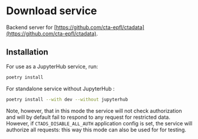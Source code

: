 # Download service

Backend server for [https://github.com/cta-epfl/ctadata](https://github.com/cta-epfl/ctadata).

## Installation

For use as a JupyterHub service, run:
```sh
poetry install
```

For standalone service without JupyterHub :
```sh
poetry install --with dev --without jupyterhub
```

Note, however, that in this mode the service will not check authorization and will by default fail to respond to any request for restricted data. However, if `CTADS_DISABLE_ALL_AUTH` application config is set, the service will authorize all requests: this way this mode can also be used for for testing. 
